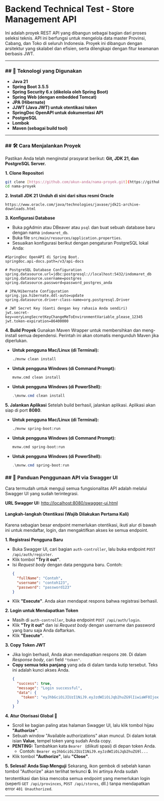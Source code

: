 # Backend Technical Test - Store Management API

Ini adalah proyek REST API yang dibangun sebagai bagian dari proses seleksi teknis. API ini berfungsi untuk mengelola data master Provinsi, Cabang, dan Toko di seluruh Indonesia. Proyek ini dibangun dengan arsitektur yang skalabel dan efisien, serta dilengkapi dengan fitur keamanan berbasis JWT.

---

### ## 🚀 Teknologi yang Digunakan

* **Java 21**
* **Spring Boot 3.5.5**
* **Spring Security 6.x (dikelola oleh Spring Boot)**
* **Spring Web (dengan embedded Tomcat)**
* **JPA (Hibernate)**
* **JJWT (Java JWT) untuk otentikasi token**
* **SpringDoc OpenAPI untuk dokumentasi API**
* **PostgreSQL**
* **Lombok**
* **Maven (sebagai build tool)**

---

### ## 🛠️ Cara Menjalankan Proyek

Pastikan Anda telah menginstal prasyarat berikut: **Git, JDK 21, dan PostgreSQL Server.**

**1. Clone Repositori**

```bash
git clone [https://github.com/akun-anda/nama-proyek.git](https://github.com/akun-anda/nama-proyek.git)
cd nama-proyek
```

**2. Install JDK 21**
 **Unduh di sini dari situs resmi Oracle**
``` 
https://www.oracle.com/java/technologies/javase/jdk21-archive-downloads.html
```


**3. Konfigurasi Database**

* Buka pgAdmin atau DBeaver atau `psql` dan buat sebuah database baru dengan nama `indomaret_db`.
* Buka file `src/main/resources/application.properties`.
* Sesuaikan konfigurasi berikut dengan pengaturan PostgreSQL lokal Anda:

```properties
#SpringDoc OpenAPI di Spring Boot.
springdoc.api-docs.path=/v3/api-docs

# PostgreSQL Database Configuration
spring.datasource.url=jdbc:postgresql://localhost:5432/indomaret_db
spring.datasource.username=postgres
spring.datasource.password=password_postgres_anda

# JPA/Hibernate Configuration
spring.jpa.hibernate.ddl-auto=update
spring.datasource.driver-class-name=org.postgresql.Driver

# JWT Secret Key (Ganti dengan key rahasia Anda sendiri)
jwt.secret-key=veryLongSecretKeyChangeMeToEnvironmentVariable_please_12345
jwt.token-expiration=86400000

```

**4. Build Proyek**
Gunakan Maven Wrapper untuk membersihkan dan meng-install semua dependensi. Perintah ini akan otomatis mengunduh Maven jika diperlukan.

* **Untuk pengguna Mac/Linux (di Terminal):**
    ```bash
    ./mvnw clean install
    ```
* **Untuk pengguna Windows (di Command Prompt):**
    ```bash
    mvnw.cmd clean install
    ```
* **Untuk pengguna Windows (di PowerShell):**
    ```powershell
    .\mvnw.cmd clean install
    ```

**5. Jalankan Aplikasi**
Setelah build berhasil, jalankan aplikasi. Aplikasi akan siap di port **8080**.

* **Untuk pengguna Mac/Linux (di Terminal):**
    ```bash
    ./mvnw spring-boot:run
    ```
* **Untuk pengguna Windows (di Command Prompt):**
    ```bash
    mvnw.cmd spring-boot:run
    ```
* **Untuk pengguna Windows (di PowerShell):**
    ```powershell
    .\mvnw.cmd spring-boot:run
    ```

### ## 📖 Panduan Penggunaan API via Swagger UI

Cara termudah untuk menguji semua fungsionalitas API adalah melalui Swagger UI yang sudah terintegrasi.

**URL Swagger UI:** [http://localhost:8080/swagger-ui.html](http://localhost:8080/swagger-ui.html)

#### **Langkah-langkah Otentikasi (Wajib Dilakukan Pertama Kali)**

Karena sebagian besar endpoint memerlukan otentikasi, ikuti alur di bawah ini untuk mendaftar, login, dan mengaktifkan akses ke semua endpoint.

**1. Registrasi Pengguna Baru**
* Buka Swagger UI, cari bagian `auth-controller`, lalu buka endpoint `POST /api/auth/register`.
* Klik tombol **"Try it out"**.
* Isi *Request body* dengan data pengguna baru. Contoh:
    ```json
    {
      "fullName": "Contoh",
      "username": "contoh123",
      "password": "password123"
    }
    ```
* Klik **"Execute"**. Anda akan mendapat respons bahwa registrasi berhasil.

**2. Login untuk Mendapatkan Token**
* Masih di `auth-controller`, buka endpoint `POST /api/auth/login`.
* Klik **"Try it out"** dan isi *Request body* dengan username dan password yang baru saja Anda daftarkan.
* Klik **"Execute"**.

**3. Copy Token JWT**
* Jika login berhasil, Anda akan mendapatkan respons `200`. Di dalam *Response body*, cari field `"token"`.
* **Copy semua teks panjang** yang ada di dalam tanda kutip tersebut. Teks ini adalah kunci akses Anda.
    ```json
    {
      "success": true,
      "message": "Login successful",
      "data": {
        "token": "eyJhbGciOiJIUzI1NiJ9.eyJzdWIiOiJqb2huZG9lIiwiaWF0IjoxNzU3ODk4MjIyLCJleHAiOjE3NTc5ODQ2MjJ9.ABCDEFG12345HIJKLMNOP"
      }
    }
    ```

**4. Atur Otorisasi Global 🔑**
* Scroll ke bagian paling atas halaman Swagger UI, lalu klik tombol hijau **"Authorize"**.
* Sebuah window "Available authorizations" akan muncul. Di dalam kotak isian **Value**, tempel token yang sudah Anda copy.
* **PENTING:** Tambahkan kata `Bearer ` (diikuti spasi) di depan token Anda.
    * Contoh: `Bearer eyJhbGciOiJIUzI1NiJ9.eyJzdWIiOiJqb2huZG9l...`
* Klik tombol **"Authorize"**, lalu **"Close"**.

**5. Selesai! Anda Siap Menguji**
Sekarang, ikon gembok di sebelah kanan tombol "Authorize" akan terlihat terkunci 🔒. Ini artinya Anda sudah terotentikasi dan bisa mencoba semua endpoint yang memerlukan login (seperti `GET /api/provinces`, `POST /api/stores`, dll.) tanpa mendapatkan error `401 Unauthorized`.


---

